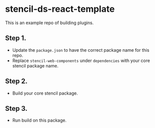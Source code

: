 # stencil-ds-react-template

This is an example repo of building plugins.

## Step 1.

- Update the `package.json` to have the correct package name for this repo.
- Replace `stencil-web-components` under `dependencies` with your core stencil package name.

## Step 2.

- Build your core stencil package.

## Step 3.

- Run build on this package.
